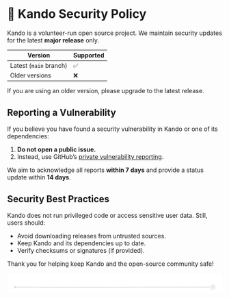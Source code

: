 <!--
SPDX-FileCopyrightText: Simon Schneegans <code@simonschneegans.de>
SPDX-License-Identifier: CC-BY-4.0
-->

# :cherry_blossom: Kando Security Policy

Kando is a volunteer-run open source project. We maintain security updates for the latest **major release** only.

| Version | Supported |
|----------|------------|
| Latest (`main` branch) | ✅ |
| Older versions | ❌ |

If you are using an older version, please upgrade to the latest release.


## Reporting a Vulnerability

If you believe you have found a security vulnerability in Kando or one of its dependencies:

1. **Do not open a public issue.**
2. Instead, use GitHub’s [private vulnerability reporting](https://github.com/kando-menu/kando/security/advisories).

We aim to acknowledge all reports **within 7 days** and provide a status update within **14 days**.


## Security Best Practices

Kando does not run privileged code or access sensitive user data. Still, users should:
- Avoid downloading releases from untrusted sources.
- Keep Kando and its dependencies up to date.
- Verify checksums or signatures (if provided).

Thank you for helping keep Kando and the open-source community safe!

<p align="center"><img src ="docs/img/hr.svg" /></p>